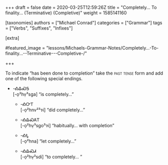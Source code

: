 +++
draft = false
date = 2020-03-25T12:59:26Z
title = "Completely… To finality… (Terminative) (Completive)"
weight = 1585141160

[taxonomies]
authors = ["Michael Conrad"]
categories = ["Grammar"]
tags = ["Verbs", "Suffixes", "Infixes"]

[extra]

#featured_image = "lessons/Michaels-Grammar-Notes/Completely…-To-finality…--Terminative---Completive-/"

+++

To indicate “has been done to completion” take the
<span style="font-variant:small-caps;">past tense</span> form and add
one of the following special endings.
<!-- more -->
  - \-ᎣᎲᏍᎦ  
    \[-ọ²hṿ³sga\] “is completely…”
    
      - \-ᎣᏅᎢ  
        \[-ọ²hnv²³ɂi\] “did completely…”
    
      - \-ᎣᎲᏍᎪᎢ  
        \[-ọ²hṿ³sgo³ɂi\] “habitually… with completion”
    
      - \-ᎣᎿ  
        \[-ọ²hna\] “let completely…”
    
      - \-ᎣᎲᏍᏗ  
        \[-ọ²hṿ²sdi\] “to completely… ”

